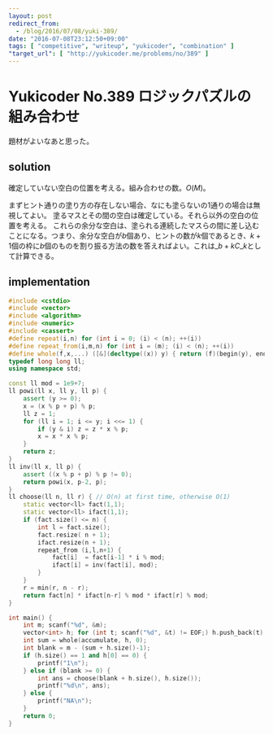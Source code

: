 ```yaml
---
layout: post
redirect_from:
  - /blog/2016/07/08/yuki-389/
date: "2016-07-08T23:12:50+09:00"
tags: [ "competitive", "writeup", "yukicoder", "combination" ]
"target_url": [ "http://yukicoder.me/problems/no/389" ]
---
```


# Yukicoder No.389 ロジックパズルの組み合わせ

題材がよいなあと思った。

## solution

確定していない空白の位置を考える。組み合わせの数。$O(M)$。

まずヒント通りの塗り方の存在しない場合、なにも塗らないの$1$通りの場合は無視してよい。
塗るマスとその間の空白は確定している。それら以外の空白の位置を考える。
これらの余分な空白は、塗られる連続したマスらの間に差し込むことになる。つまり、余分な空白が$b$個あり、ヒントの数が$k$個であるとき、$k+1$個の枠に$b$個のものを割り振る方法の数を答えればよい。これは${}\_{b+k}C\_{k}$として計算できる。


## implementation

``` c++
#include <cstdio>
#include <vector>
#include <algorithm>
#include <numeric>
#include <cassert>
#define repeat(i,n) for (int i = 0; (i) < (n); ++(i))
#define repeat_from(i,m,n) for (int i = (m); (i) < (n); ++(i))
#define whole(f,x,...) ([&](decltype((x)) y) { return (f)(begin(y), end(y), ## __VA_ARGS__); })(x)
typedef long long ll;
using namespace std;

const ll mod = 1e9+7;
ll powi(ll x, ll y, ll p) {
    assert (y >= 0);
    x = (x % p + p) % p;
    ll z = 1;
    for (ll i = 1; i <= y; i <<= 1) {
        if (y & i) z = z * x % p;
        x = x * x % p;
    }
    return z;
}
ll inv(ll x, ll p) {
    assert ((x % p + p) % p != 0);
    return powi(x, p-2, p);
}
ll choose(ll n, ll r) { // O(n) at first time, otherwise O(1)
    static vector<ll> fact(1,1);
    static vector<ll> ifact(1,1);
    if (fact.size() <= n) {
        int l = fact.size();
        fact.resize( n + 1);
        ifact.resize(n + 1);
        repeat_from (i,l,n+1) {
            fact[i]  = fact[i-1] * i % mod;
            ifact[i] = inv(fact[i], mod);
        }
    }
    r = min(r, n - r);
    return fact[n] * ifact[n-r] % mod * ifact[r] % mod;
}

int main() {
    int m; scanf("%d", &m);
    vector<int> h; for (int t; scanf("%d", &t) != EOF;) h.push_back(t);
    int sum = whole(accumulate, h, 0);
    int blank = m - (sum + h.size()-1);
    if (h.size() == 1 and h[0] == 0) {
        printf("1\n");
    } else if (blank >= 0) {
        int ans = choose(blank + h.size(), h.size());
        printf("%d\n", ans);
    } else {
        printf("NA\n");
    }
    return 0;
}
```
